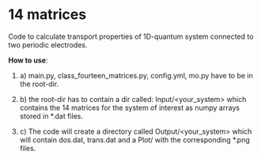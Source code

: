 # 14 matrices

Code to calculate transport properties of 1D-quantum system connected to two periodic electrodes.

**How to use**: 

1. a) main.py, class_fourteen_matrices.py, config.yml, mo.py have to be in the root-dir.

2. b) the root-dir has to contain a dir called: Input/<your_system> which contains the 14 matrices for the system of interest as numpy arrays stored in *.dat files.

3. c) The code will create a directory called Output/<your_system> which will contain dos.dat, trans.dat and a Plot/ with the corresponding *.png files.
